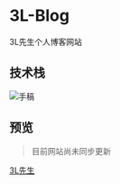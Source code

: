 # 3L-Blog
3L先生个人博客网站

## 技术栈
![手稿](http://blog.liaolunling.top/wp-content/uploads/2017/12/mmexport1513699990354.jpg)

## 预览
> 目前网站尚未同步更新

[3L先生](http://preview.liaolunling.top)


